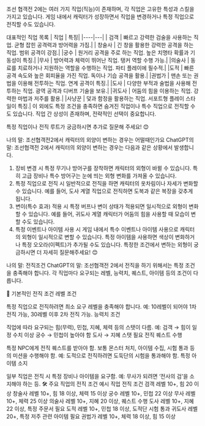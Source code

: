 조선 협객전 2에는 여러 가지 직업(직능)이 존재하며, 각 직업은 고유한 특성과 스킬을 가지고 있습니다. 게임 내에서 캐릭터가 성장하면서 직업을 변경하거나 특정 직업으로 전직할 수도 있습니다.

대표적인 직업 목록
| 직업 | 특징|
|----|---|
| 검객   | 빠르고 강력한 검술을 사용하는 직업. 균형 잡힌 공격력과 방어력을 가짐.|
| 창술사 | 긴 창을 활용한 강력한 공격을 하는 직업. 범위 공격이 강점.|
|궁수    | 원거리 공격을 주로 하는 직업. 높은 치명타 확률과 기동성이 특징.|
|무사    | 방어력과 체력이 뛰어난 직업. 탱커 역할 수행 가능.|
|의술사  | 동료를 치료하거나 지원하는 역할을 수행하는 직업. 파티 플레이에 필수적.|
|도적    | 빠른 공격 속도와 높은 회피율을 가진 직업. 독이나 기습 공격을 활용.|
|권법가  | 맨손 또는 권법을 이용해 전투하는 직업. 연계 공격이 특징.|
|도사    | 다양한 부적과 술법을 사용해 전투하는 직업. 광역 공격과 디버프 기술을 보유.|
|귀도사  | 어둠의 힘을 이용하는 직업. 강력한 마법과 저주를 활용.|
|사냥꾼  | 덫과 함정을 활용하는 직업. 서포트형 플레이 스타일이 특징.|
이 외에도 특정 조건을 충족하면 숨겨진 직업이나 특수 직업으로 전직할 수도 있습니다. 직업 간 상성이 존재하며, 전략적인 선택이 중요합니다.

특정 직업이나 전직 루트가 궁금하시면 추가로 질문해 주세요! 😊







나의 말:
조선협객전2에서 캐릭터의 외양이 변하는 경우는 어떨때인가요
ChatGPT의 말:
조선협객전 2에서 캐릭터의 외양이 변하는 경우는 다음과 같은 상황에서 발생합니다.

1. 장비 변경 시
특정 무기나 방어구를 장착하면 캐릭터의 외형이 바뀔 수 있습니다.
특히 고급 장비나 특수 방어구는 눈에 띄는 외형 변화를 가져올 수 있습니다.
2. 특정 직업으로 전직 시
일반적으로 전직을 하면 캐릭터의 옷차림이나 자세가 변화할 수 있습니다.
예를 들어, 도사 계열 직업으로 전직하면 도복과 같은 복장을 갖추게 됩니다.
3. 변이(특수 효과) 적용 시
특정 버프나 변이 상태가 적용되면 일시적으로 외형이 변화할 수 있습니다.
예를 들어, 귀도사 계열 캐릭터가 어둠의 힘을 사용할 때 모습이 변할 수도 있습니다.
4. 특정 이벤트나 아이템 사용 시
게임 내에서 특수 이벤트나 아이템 사용으로 캐릭터의 외형이 일시적으로 변할 수 있습니다.
특정 아이템을 사용하면 색상이 변화하거나 특정 오오라(이펙트)가 추가될 수도 있습니다.
특정한 조건에서 변하는 외형이 궁금하시면 더 자세히 질문해주세요! 😊







나의 말:
전직조건
ChatGPT의 말:
조선협객전 2에서 전직을 하기 위해서는 특정 조건을 충족해야 합니다. 각 직업마다 요구되는 레벨, 능력치, 퀘스트, 아이템 등의 조건이 다릅니다.

📌 기본적인 전직 조건
레벨 조건

특정 직업으로 전직하려면 최소 요구 레벨을 충족해야 합니다.
예: 10레벨이 되어야 1차 전직 가능, 30레벨 이후 2차 전직 가능.
능력치 조건

직업에 따라 요구되는 힘(무력), 민첩, 지혜, 체력 등의 스탯이 다름.
예:
검객 → 힘이 일정 수치 이상
궁수 → 민첩이 높아야 함
도사 → 지혜 스탯 필요
전직 퀘스트 수행

특정 NPC에게 전직 퀘스트를 받아야 함.
보통 몬스터 처치, 아이템 수집, 시험 통과 등의 미션을 수행해야 함.
예: 도적으로 전직하려면 도둑단의 시험을 통과해야 함.
특정 아이템 소지

일부 직업은 전직 시 특정 장비나 아이템을 요구함.
예: 무사가 되려면 ‘전사의 검’을 소지해야 하는 등.
🛠 주요 직업의 전직 조건 예시
직업	전직 조건
검객	레벨 10+, 힘 20 이상
창술사	레벨 10+, 힘 18 이상, 체력 15 이상
궁수	레벨 10+, 민첩 22 이상
무사	레벨 10+, 체력 25 이상
의술사	레벨 10+, 지혜 20 이상, 퀘스트 수행
도사	레벨 10+, 지혜 22 이상, 특정 주문서 필요
도적	레벨 10+, 민첩 18 이상, 도적단 시험 통과
귀도사	레벨 20+, 특정 저주 관련 아이템 필요
권법가	레벨 10+, 체력 18 이상, 힘 15 이상
